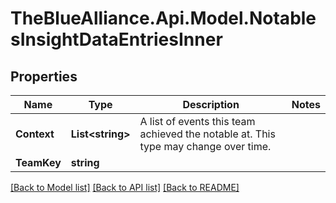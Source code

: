 # TheBlueAlliance.Api.Model.NotablesInsightDataEntriesInner

## Properties

Name | Type | Description | Notes
------------ | ------------- | ------------- | -------------
**Context** | **List&lt;string&gt;** | A list of events this team achieved the notable at. This type may change over time. | 
**TeamKey** | **string** |  | 

[[Back to Model list]](../README.md#documentation-for-models) [[Back to API list]](../README.md#documentation-for-api-endpoints) [[Back to README]](../README.md)


